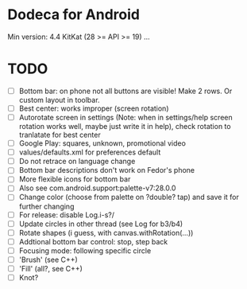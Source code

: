 # Dodeca for Android
Min version: 4.4 KitKat (28 >= API >= 19)
...
# TODO
- [ ] Bottom bar: on phone not all buttons are visible! Make 2 rows. Or custom layout in toolbar.
- [ ] Best center: works improper (screen rotation)
- [ ] Autorotate screen in settings (Note: when in settings/help screen rotation works well, maybe just write it in help), check rotation to tranlatate for best center
- [ ] Google Play: squares, unknown, promotional video
- [ ] values/defaults.xml for preferences default
- [ ] Do not retrace on language change
- [ ] Bottom bar descriptions don't work on Fedor's phone
- [ ] More flexible icons for bottom bar
- [ ] Also see com.android.support:palette-v7:28.0.0
- [ ] Change color (choose from palette on ?double? tap) and save it for further changing
- [ ] For release: disable Log.i-s?/
- [ ] Update circles in other thread (see Log for b3/b4)
- [ ] Rotate shapes (i guess, with canvas.withRotation(...))
- [ ] Addtional bottom bar control: stop, step back
- [ ] Focusing mode: following specific circle
- [ ] 'Brush' (see C++)
- [ ] 'Fill' (all?, see C++)
- [ ] Knot?
